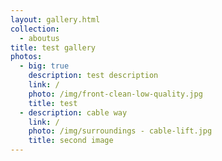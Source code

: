 ```yaml
---
layout: gallery.html
collection:
  - aboutus
title: test gallery
photos:
  - big: true
    description: test description
    link: /
    photo: /img/front-clean-low-quality.jpg
    title: test
  - description: cable way
    link: /
    photo: /img/surroundings - cable-lift.jpg
    title: second image
---
```


 